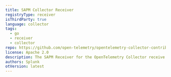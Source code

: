 ```yaml
---
title: SAPM Collector Receiver
registryType: receiver
isThirdParty: true
language: collector
tags:
  - go
  - receiver
  - collector
repo: https://github.com/open-telemetry/opentelemetry-collector-contrib/tree/main/receiver/sapmreceiver
license: Apache 2.0
description: The SAPM Receiver for the OpenTelemetry Collector receive traces from other collectors or the SignalFx Smart Agent.
authors: Splunk
otVersion: latest
---
```


